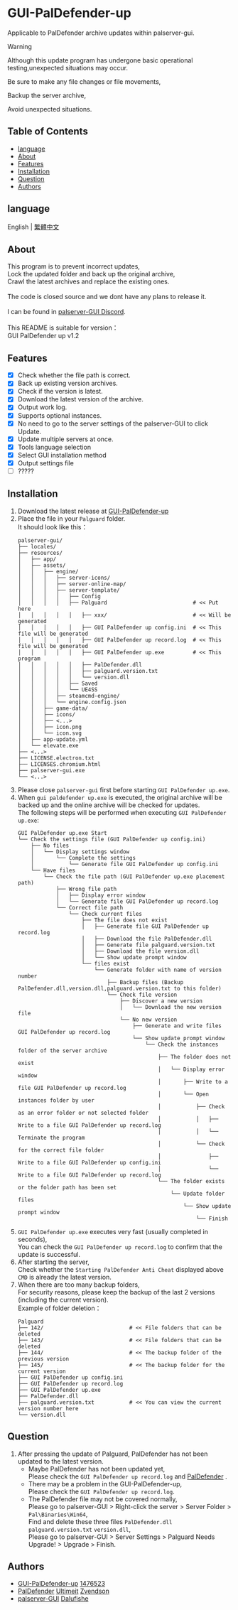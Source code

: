 # GUI-PalDefender-up
Applicable to PalDefender archive updates within palserver-gui.

> [!WARNING]
>
> Although this update program has undergone basic operational testing,unexpected situations may occur.
> 
> Be sure to make any file changes or file movements,
> 
> Backup the server archive,
> 
> Avoid unexpected situations.
>

## Table of Contents
- [language](#language)
- [About](#about)
- [Features](#features)
- [Installation](#installation)
- [Question](#question)
- [Authors](#authors)

## language
English | [繁體中文](./README_ZH_TW.md)

## About
This program is to prevent incorrect updates,
<br>Lock the updated folder and back up the original archive,
<br>Crawl the latest archives and replace the existing ones.
<br>
<br>The code is closed source and we dont have any plans to release it.
<br>
<br>I can be found in [palserver-GUI Discord](https://discord.gg/UA24pctUYc).
<br>
<br>This README is suitable for version：
<br>GUI PalDefender up v1.2
<br>

## Features
- [x] Check whether the file path is correct.
- [x] Back up existing version archives.
- [x] Check if the version is latest.
- [x] Download the latest version of the archive.
- [x] Output work log.
- [x] Supports optional instances.
- [x] No need to go to the server settings of the palserver-GUI to click Update.
- [x] Update multiple servers at once.
- [x] Tools language selection
- [x] Select GUI installation method
- [x] Output settings file
- [ ] ?????

## Installation
1. Download the latest release at [GUI-PalDefender-up](https://github.com/1476523/GUI-PalDefender-up/releases)
2. Place the file in your `Palguard` folder.
   <br>It should look like this：
   ```
   palserver-gui/
   ├── locales/
   ├── resources/
   │   ├── app/
   │   ├── assets/
   │   │   ├── engine/
   │   │   │   ├── server-icons/
   │   │   │   ├── server-online-map/
   │   │   │   ├── server-template/
   │   │   │   │   ├── Config
   │   │   │   │   ├── Palguard                           # << Put here
   │   │   │   │   │   ├── xxx/                           # << Will be generated
   │   │   │   │   │   ├── GUI PalDefender up config.ini  # << This file will be generated
   │   │   │   │   │   ├── GUI PalDefender up record.log  # << This file will be generated
   │   │   │   │   │   ├── GUI PalDefender up.exe         # << This program
   │   │   │   │   │   ├── PalDefender.dll
   │   │   │   │   │   ├── palguard.version.txt
   │   │   │   │   │   └── version.dll
   │   │   │   │   ├── Saved
   │   │   │   │   └── UE4SS
   │   │   │   ├── steamcmd-engine/
   │   │   │   └── engine.config.json
   │   │   ├── game-data/
   │   │   ├── icons/
   │   │   ├── <...>
   │   │   ├── icon.png
   │   │   └── icon.svg
   │   ├── app-update.yml
   │   └── elevate.exe
   ├── <...>
   ├── LICENSE.electron.txt
   ├── LICENSES.chromium.html
   ├── palserver-gui.exe
   └── <...>
   ```
3. Please close `palserver-gui` first before starting `GUI PalDefender up.exe`.
4. When `gui paldefender up.exe` is executed, the original archive will be backed up and the online archive will be checked for updates.
   <br>The following steps will be performed when executing `GUI PalDefender up.exe`:
   ```
   GUI PalDefender up.exe Start
   └── Check the settings file (GUI PalDefender up config.ini)
       ├── No files
       │   └── Display settings window
       │       └── Complete the settings
       │           └── Generate file GUI PalDefender up config.ini
       └── Have files
           └── Check the file path (GUI PalDefender up.exe placement path)
               ├── Wrong file path
               │   ├── Display error window
               │   └── Generate file GUI PalDefender up record.log
               └── Correct file path
                   └── Check current files
                       ├── The file does not exist
                       │   ├── Generate file GUI PalDefender up record.log
                       │   ├── Download the file PalDefender.dll
                       │   ├── Generate file palguard.version.txt
                       │   ├── Download the file version.dll
                       │   └── Show update prompt window
                       └── files exist
                           └── Generate folder with name of version number
                               ├── Backup files (Backup PalDefender.dll,version.dll,palguard.version.txt to this folder)
                               └── Check file version
                                   ├── Discover a new version
                                   │   └── Download the new version file
                                   └── No new version
                                       ├── Generate and write files GUI PalDefender up record.log
                                       └── Show update prompt window
                                           └── Check the instances folder of the server archive
                                               ├── The folder does not exist
                                               │   └── Display error window
                                               │       ├── Write to a file GUI PalDefender up record.log
                                               │       └── Open instances folder by user
                                               │           ├── Check as an error folder or not selected folder
                                               │           │   ├── Write to a file GUI PalDefender up record.log
                                               │           │   └── Terminate the program
                                               │           └── Check for the correct file folder
                                               │               ├── Write to a file GUI PalDefender up config.ini
                                               │               └── Write to a file GUI PalDefender up record.log
                                               └── The folder exists or the folder path has been set
                                                   └── Update folder files
                                                       └── Show update prompt window
                                                           └── Finish
   ```
5. `GUI PalDefender up.exe` executes very fast (usually completed in seconds),
   <br>You can check the `GUI PalDefender up record.log` to confirm that the update is successful.
6. After starting the server,
   <br>Check whether the `Starting PalDefender Anti Cheat` displayed above `CMD` is already the latest version.
7. When there are too many backup folders,
   <br>For security reasons, please keep the backup of the last 2 versions (including the current version).
   <br>Example of folder deletion：
   ```
   Palguard
   ├── 142/                           # << File folders that can be deleted
   ├── 143/                           # << File folders that can be deleted
   ├── 144/                           # << The backup folder of the previous version
   ├── 145/                           # << The backup folder for the current version
   ├── GUI PalDefender up config.ini
   ├── GUI PalDefender up record.log
   ├── GUI PalDefender up.exe
   ├── PalDefender.dll
   ├── palguard.version.txt           # << You can view the current version number here
   └── version.dll
   ```

## Question
1. After pressing the update of Palguard, PalDefender has not been updated to the latest version.
   -  Maybe PalDefender has not been updated yet,
    <br> Please check the `GUI PalDefender up record.log` and [PalDefender](https://github.com/Ultimeit/PalDefender) .
   -  There may be a problem in the GUI-PalDefender-up,
    <br> Please check the `GUI PalDefender up record.log`.
   -  The PalDefender file may not be covered normally,
    <br> Please go to palserver-GUI > Right-click the server > Server Folder > `Pal\Binaries\Win64`,
    <br> Find and delete these three files `PalDefender.dll` `palguard.version.txt` `version.dll`,
    <br> Please go to palserver-GUI > Server Settings > Palguard Needs Upgrade! > Upgrade > Finish.

## Authors
- [GUI-PalDefender-up](https://github.com/1476523/GUI-PalDefender-up) [1476523](https://github.com/1476523)
- [PalDefender](https://github.com/Ultimeit/PalDefender) [Ultimeit](https://github.com/Ultimeit) [Zvendson](https://github.com/Zvendson)
- [palserver-GUI](https://github.com/Dalufishe/palserver-GUI) [Dalufishe](https://github.com/Dalufishe)
